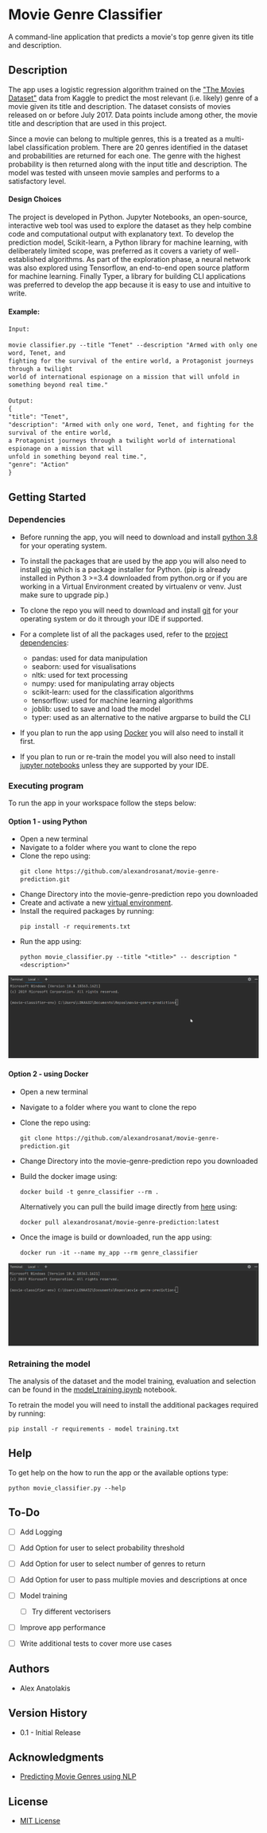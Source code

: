 # Movie Genre Classifier

A command-line application that predicts a movie's top genre given its title and
 description.

## Description

The app uses a logistic regression algorithm trained on the
["The Movies Dataset"](https://www.kaggle.com/rounakbanik/the-movies-dataset?select=movies_metadata.csv) 
data from Kaggle to predict the most relevant (i.e. likely) genre of a movie given its title and
description. The dataset consists of movies released on or before July 2017. Data points include 
among other, the movie title and description that are used in this project.

Since a movie can belong to multiple genres, this is a treated as a multi-label classification 
problem. There are 20 genres identified in the dataset and probabilities are returned for each
one. The genre with the highest probability is then returned along with the input title and 
description. The model was tested with unseen movie samples and performs to a satisfactory level. 

#### Design Choices

The project is developed in Python. Jupyter Notebooks, an open-source, interactive web tool was
used to explore the dataset as they help combine code and computational output with explanatory text. 
To develop the prediction model, Scikit-learn, a Python library for machine learning, 
with deliberately limited scope, was preferred as it covers a variety of well-established algorithms.
As part of the exploration phase, a neural network was also explored using Tensorflow, an end-to-end
open source platform for machine learning. Finally Typer, a library for building CLI applications 
was preferred to develop the app because it is easy to use and intuitive to write.

#### Example:

```
Input:

movie classifier.py --title "Tenet" --description "Armed with only one word, Tenet, and 
fighting for the survival of the entire world, a Protagonist journeys through a twilight 
world of international espionage on a mission that will unfold in something beyond real time."

Output:
{
"title": "Tenet",
"description": "Armed with only one word, Tenet, and fighting for the survival of the entire world,
a Protagonist journeys through a twilight world of international espionage on a mission that will
unfold in something beyond real time.",
"genre": "Action"
}
```



## Getting Started

### Dependencies

* Before running the app, you will need to download and install
 [python 3.8](https://www.python.org/downloads/release/python-380/) for your operating system.
 
* To install the packages that are used by the app you will also need to install
 [pip](https://pip.pypa.io/en/stable/installing/) which is a package installer for Python. 
 (pip is already installed in Python 3 >=3.4 downloaded from python.org or if you are 
 working in a Virtual Environment created by virtualenv or venv. Just make sure to upgrade pip.)
* To clone the repo you will need to download and install [git](https://git-scm.com/downloads) for
your operating system or do it through your IDE if supported.  
* For a complete list of all the packages used, refer to the [project
 dependencies](https://github.com/alexandrosanat/movie-genre-prediction/network/dependencies):
    - pandas: used for data manipulation
    - seaborn: used for visualisations  
    - nltk: used for text processing
    - numpy: used for manipulating array objects
    - scikit-learn: used for the classification algorithms
    - tensorflow: used for machine learning algorithms
    - joblib: used to save and load the model
    - typer: used as an alternative to the native argparse to build the CLI
* If you plan to run the app using [Docker](https://docs.docker.com/get-docker/)
 you will also need to install it first.
* If you plan to run or re-train the model you will also need to install
 [jupyter notebooks](https://jupyter.org/install) unless they are supported by your IDE.
 
### Executing program

To run the app in your workspace follow the steps below:

#### Option 1 - using Python

* Open a new terminal 
* Navigate to a folder where you want to clone the repo
* Clone the repo using:
    ```
    git clone https://github.com/alexandrosanat/movie-genre-prediction.git
    ```
* Change Directory into the movie-genre-prediction repo you downloaded
* Create and activate a new
 [virtual environment](https://packaging.python.org/guides/installing-using-pip-and-virtual-environments/).
* Install the required packages by running:
    ```
    pip install -r requirements.txt
    ```
* Run the app using:
    ```
    python movie_classifier.py --title "<title>" -- description "<description>"
    ```
  
 ![Alt Text](./images/running_python.gif)

#### Option 2 - using Docker

* Open a new terminal 
* Navigate to a folder where you want to clone the repo
* Clone the repo using:
    ```
    git clone https://github.com/alexandrosanat/movie-genre-prediction.git
    ```
* Change Directory into the movie-genre-prediction repo you downloaded
* Build the docker image using:
    ```
    docker build -t genre_classifier --rm .
    ```
  Alternatively you can pull the build image directly from
   [here](https://hub.docker.com/repository/docker/alexandrosanat/movie-genre-prediction) using:
   ```
   docker pull alexandrosanat/movie-genre-prediction:latest
   ```

* Once the image is build or downloaded, run the app using:
    ```
    docker run -it --name my_app --rm genre_classifier
    ```

![Alt Text](./images/running_docker.gif)

### Retraining the model

The analysis of the dataset and the model training, evaluation and selection can be found in the
[model_training.ipynb](https://github.com/alexandrosanat/movie-genre-prediction/blob/main/model_training.ipynb)
notebook. 

To retrain the model you will need to install the additional packages required by running:
   ``` 
   pip install -r requirements - model training.txt
   ```

## Help

To get help on the how to run the app or the available options type:

   ``` 
   python movie_classifier.py --help
   ``` 


## To-Do

- [ ] Add Logging
- [ ] Add Option for user to select probability threshold
- [ ] Add Option for user to select number of genres to return
- [ ] Add Option for user to pass multiple movies and descriptions at once
- [ ] Model training
    - [ ] Try different vectorisers
- [ ] Improve app performance
- [ ] Write additional tests to cover more use cases


## Authors

- Alex Anatolakis

## Version History

* 0.1 - Initial Release

## Acknowledgments

* [Predicting Movie Genres using NLP](https://www.analyticsvidhya.com/blog/2019/04/predicting-movie-genres-nlp-multi-label-classification/)

## License

* [MIT License](https://github.com/alexandrosanat/movie-genre-prediction/blob/main/LICENSE)

